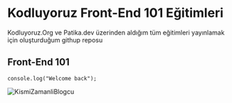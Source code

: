 # Kodluyoruz Front-End 101 Eğitimleri
Kodluyoruz.Org ve Patika.dev üzerinden aldığım tüm eğitimleri yayınlamak için oluşturduğum githup reposu

## Front-End 101

`console.log("Welcome back");`

![KismiZamanliBlogcu](https://kismizamanliblogcu.com/wp-content/uploads/2021/12/D-_KZM-Icerikleri_Videosuz-Icerikler_yazilim_ogrenme_platformlari-390x220.png)